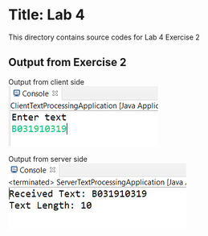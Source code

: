 # Title: Lab 4
This directory contains source codes for Lab 4 Exercise 2
## Output from Exercise 2


Output from client side <br />
![image](https://github.com/khairunnisa981231/dadrepository/blob/main/workspace-dadlabs/TCP%20Based%20Text%20Processing/images/outputfromclient.PNG)


Output from server side <br />
![image](https://github.com/khairunnisa981231/dadrepository/blob/main/workspace-dadlabs/TCP%20Based%20Text%20Processing/images/outputfromserver.PNG)
